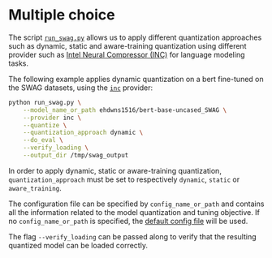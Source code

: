 <!---
Copyright 2020 The HuggingFace Team. All rights reserved.

Licensed under the Apache License, Version 2.0 (the "License");
you may not use this file except in compliance with the License.
You may obtain a copy of the License at

    http://www.apache.org/licenses/LICENSE-2.0

Unless required by applicable law or agreed to in writing, software
distributed under the License is distributed on an "AS IS" BASIS,
WITHOUT WARRANTIES OR CONDITIONS OF ANY KIND, either express or implied.
See the License for the specific language governing permissions and
limitations under the License.
-->

# Multiple choice 

The script [`run_swag.py`](https://github.com/huggingface/optimum/blob/main/examples/pytorch/multiple-choice/run_swag.py) 
allows us to apply different quantization approaches such as dynamic, static and aware-training quantization
using different provider such as [Intel Neural Compressor (INC)](https://github.com/intel/neural-compressor) for 
language modeling tasks.

The following example applies dynamic quantization on a bert fine-tuned on the SWAG datasets, using the
[`inc`](https://github.com/intel/neural-compressor) provider: 

```bash
python run_swag.py \
    --model_name_or_path ehdwns1516/bert-base-uncased_SWAG \
    --provider inc \
    --quantize \
    --quantization_approach dynamic \
    --do_eval \
    --verify_loading \
    --output_dir /tmp/swag_output
```

In order to apply dynamic, static or aware-training quantization, `quantization_approach` must be set to 
respectively `dynamic`, `static` or `aware_training`.

The configuration file can be specified by `config_name_or_path` and contains all the information related 
to the model quantization and tuning objective.  If no `config_name_or_path` is specified, the 
[default config file](https://github.com/huggingface/optimum/blob/main/examples/pytorch/multiple-choice/config/inc/quantization.yml) 
will be used.

The flag `--verify_loading` can be passed along to verify that the resulting quantized model can be loaded correctly.